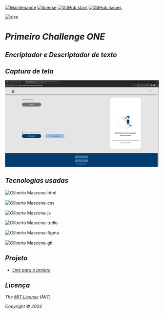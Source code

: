 
[![Maintenance](https://img.shields.io/badge/Maintained%3F-yes-green.svg)](https://GitHub.com/Gilberto-Mascena/primeiro-challenge-one)
[![license](https://img.shields.io/github/license/Gilberto-Mascena/primeiro-challenge-one)](https://github.com/Gilberto-Mascena/primeiro-challenge-one/blob/main/LICENSE.md)
[![GitHub stars](https://img.shields.io/github/stars/Gilberto-Mascena/primeiro-challenge-one)](https://github.com/Gilberto-Mascena/primeiro-challenge-one/stargazers)
[![GitHub issues](https://img.shields.io/github/issues/Gilberto-Mascena/primeiro-challenge-one)](https://github.com/Gilberto-Mascena/primeiro-challenge-one/issues)
<!--[![tag](https://img.shields.io/github/v/release/Gilberto-Mascena/primeiro-challenge-one?include_prereleases)]()
![release](https://img.shields.io/github/release-date/Gilberto-Mascena/primeiro-challenge-one)-->
![size](https://img.shields.io/github/repo-size/Gilberto-Mascena/primeiro-challenge-one)

# *Primeiro Challenge ONE*

## *Encriptador e Descriptador de texto*

## *Captura de tela*

![vista](./assets/challenge-ONE.png)

##

## *Tecnologias usadas*

<img align="center" alt="Gilberto Mascena-html" height="30" width="40"
src="https://cdn.jsdelivr.net/gh/devicons/devicon@latest/icons/html5/html5-original-wordmark.svg" />

<img align="center" alt="Gilberto Mascena-css" height="30" width="40"
src="https://cdn.jsdelivr.net/gh/devicons/devicon@latest/icons/css3/css3-original-wordmark.svg" />

<img align="center" alt="Gilberto Mascena-js" height="30" width="40" 
src="https://cdn.jsdelivr.net/gh/devicons/devicon@latest/icons/javascript/javascript-original.svg" />

<img align="center" alt="Gilberto Mascena-trello" height="30" width="40"
src="https://cdn.jsdelivr.net/gh/devicons/devicon@latest/icons/trello/trello-original.svg" />

<img align="center" alt="Gilberto Mascena-figma" height="30" width="40"
src="https://cdn.jsdelivr.net/gh/devicons/devicon@latest/icons/figma/figma-original.svg" />

<img align="center" alt="Gilberto Mascena-git" height="30" width="40"
src="https://cdn.jsdelivr.net/gh/devicons/devicon@latest/icons/git/git-original.svg" />

## 

## *Projeto*

- [*Link para o projeto*](https://primeiro-challenge-one-gilbertodev.vercel.app/)
##

## *Licença* 

*The* [*MIT License*](LICENSE.md) (*MIT*)

*Copyright :copyright: 2024* 
##